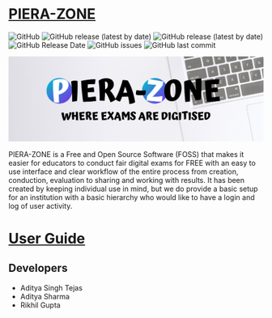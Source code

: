 # [PIERA-ZONE](https://pierazone.github.io/)
![GitHub](https://img.shields.io/github/license/AST07/PIERA-ZONE) ![GitHub release (latest by date)](https://img.shields.io/github/v/release/AST07/PIERA-ZONE)
![GitHub release (latest by date)](https://img.shields.io/github/downloads/AST07/PIERA-ZONE/v1.2.1-win/total)
![GitHub Release Date](https://img.shields.io/github/release-date/ast07/piera-zone)
![GitHub issues](https://img.shields.io/github/issues/AST07/piera-zone) ![GitHub last commit](https://img.shields.io/github/last-commit/ast07/piera-zone)

![](https://github.com/AST07/PIERA-ZONE/blob/v1.2.1-win/Resources/Banner.png)

PIERA-ZONE is a Free and Open Source Software (FOSS) that makes it easier for educators to conduct fair digital exams for FREE with an easy to use interface and clear workflow of the entire process from creation, conduction, evaluation to sharing and working with results. It has been created by keeping individual use in mind, but we do provide a basic setup for an institution with a basic hierarchy who would like to have a login and log of user activity.

# [User Guide](https://pierazone.github.io/user-guide)

## Developers

* Aditya Singh Tejas
* Aditya Sharma
* Rikhil Gupta
